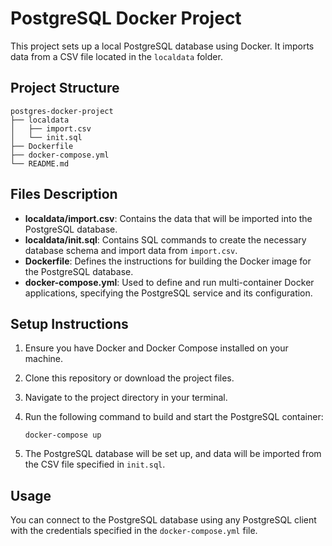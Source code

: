 # PostgreSQL Docker Project

This project sets up a local PostgreSQL database using Docker. It imports data from a CSV file located in the `localdata` folder.

## Project Structure

```
postgres-docker-project
├── localdata
│   ├── import.csv
│   └── init.sql
├── Dockerfile
├── docker-compose.yml
└── README.md
```

## Files Description

- **localdata/import.csv**: Contains the data that will be imported into the PostgreSQL database.
- **localdata/init.sql**: Contains SQL commands to create the necessary database schema and import data from `import.csv`.
- **Dockerfile**: Defines the instructions for building the Docker image for the PostgreSQL database.
- **docker-compose.yml**: Used to define and run multi-container Docker applications, specifying the PostgreSQL service and its configuration.

## Setup Instructions

1. Ensure you have Docker and Docker Compose installed on your machine.
2. Clone this repository or download the project files.
3. Navigate to the project directory in your terminal.
4. Run the following command to build and start the PostgreSQL container:

   ```
   docker-compose up
   ```

5. The PostgreSQL database will be set up, and data will be imported from the CSV file specified in `init.sql`.

## Usage

You can connect to the PostgreSQL database using any PostgreSQL client with the credentials specified in the `docker-compose.yml` file.